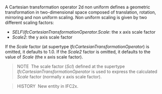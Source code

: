 ﻿A Cartesian transformation operator 2d non uniform defines a geometric transformation in two-dimensional space composed of translation, rotation, mirroring and non uniform scaling. Non uniform scaling is given by two different scaling factors:

* _SELF\IfcCartesianTransformationOperator.Scale_: the x axis scale factor
* _Scale2_: the y axis scale factor

If the _Scale_ factor (at supertype _IfcCartesianTransformationOperator_) is omitted, it defaults to 1.0. If the _Scale2_ factor is omitted, it defaults to the value of _Scale_ (the x axis scale factor).

> NOTE&nbsp; The scale factor (_Scl_) defined at the supertype _IfcCartesianTransformationOperator_ is used to express the calculated _Scale_ factor (normally x axis scale factor).

> HISTORY&nbsp; New entity in IFC2x.
